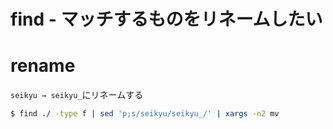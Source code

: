 # find - マッチするものをリネームしたい



# rename

`seikyu → seikyu_`にリネームする

```bash
$ find ./ -type f | sed 'p;s/seikyu/seikyu_/' | xargs -n2 mv
```